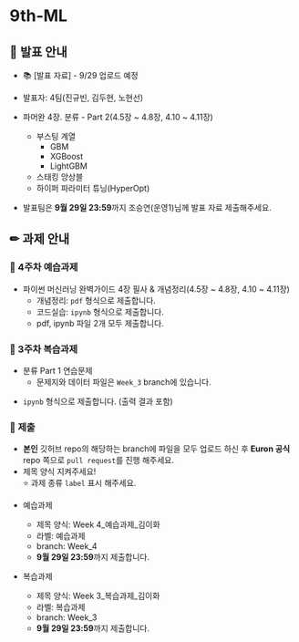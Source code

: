 # 9th-ML
## 📢 발표 안내
- 📚 [발표 자료] - 9/29 업로드 예정
- 발표자: 4팀(진규빈, 김두현, 노현선)
- 파머완 4장. 분류 - Part 2(4.5장 ~ 4.8장, 4.10 ~ 4.11장)
  - 부스팅 계열
    - GBM
    - XGBoost
    - LightGBM
  - 스태킹 앙상블
  - 하이퍼 파라미터 튜닝(HyperOpt)

- 발표팀은 **9월 29일 23:59**까지 조승연(운영1)님께 발표 자료 제출해주세요.

## ✏ 과제 안내
### 📍 4주차 예습과제
- 파이썬 머신러닝 완벽가이드 4장 필사 & 개념정리(4.5장 ~ 4.8장, 4.10 ~ 4.11장)
  - 개념정리: ```pdf``` 형식으로 제출합니다.
  - 코드실습: ```ipynb``` 형식으로 제출합니다.
  - pdf, ipynb 파일 2개 모두 제출합니다.
       
### 📍 3주차 복습과제
- 분류 Part 1 연습문제
  - 문제지와 데이터 파일은 `Week_3` branch에 있습니다.
*  ```ipynb``` 형식으로 제출합니다. (출력 결과 포함)
  
### 📍 제출
- **본인** 깃허브 repo의 해당하는 branch에 파일을 모두 업로드 하신 후 **Euron 공식** repo 쪽으로 ```pull request```를 진행 해주세요.
- 제목 양식 지켜주세요!  
⭐ 과제 종류 ```label``` 표시 해주세요.

* 예습과제
  - 제목 양식: Week 4_예습과제_김이화
  - 라벨: 예습과제
  - branch: Week_4
  - **9월 29일 23:59**까지 제출합니다.
  
* 복습과제
  - 제목 양식: Week 3_복습과제_김이화
  - 라벨: 복습과제
  - branch: Week_3
  - **9월 29일 23:59**까지 제출합니다.
